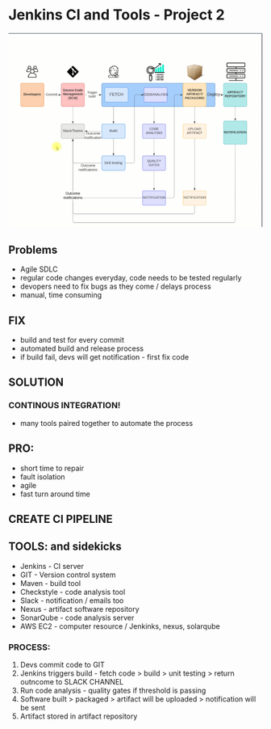 # Jenkins CI and Tools - Project 2 

![img](img/jenkins_main.PNG)

## Problems
- Agile SDLC
- regular code changes everyday, code needs to be tested regularly
- devopers need to fix bugs as they come / delays process
- manual, time consuming

## FIX
- build and test for every commit
- automated build and release process
- if build fail, devs will get notification - first fix code

## SOLUTION
### CONTINOUS INTEGRATION!
- many tools paired together to automate the process

## PRO:
- short time to repair
- fault isolation
- agile
- fast turn around time

## CREATE CI PIPELINE
## TOOLS: and sidekicks
- Jenkins - CI server
- GIT - Version control system
- Maven - build tool
- Checkstyle - code analysis tool
- Slack - notification / emails too
- Nexus - artifact software repository
- SonarQube - code analysis server
- AWS EC2 - computer resource / Jenkinks, nexus, solarqube

### PROCESS:
1) Devs commit code to GIT
2) Jenkins triggers build - fetch code > build > unit testing > return outncome to SLACK CHANNEL
3) Run code analysis - quality gates if threshold is passing
4) Software built > packaged > artifact will be uploaded > notification will be sent
5) Artifact stored in artifact repository